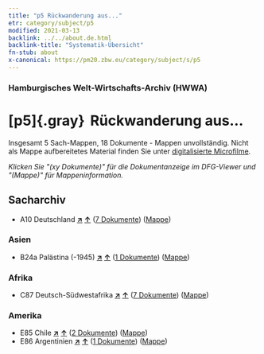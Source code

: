 ```yaml
---
title: "p5 Rückwanderung aus..."
etr: category/subject/p5
modified: 2021-03-13
backlink: ../../about.de.html
backlink-title: "Systematik-Übersicht"
fn-stub: about
x-canonical: https://pm20.zbw.eu/category/subject/s/p5
---
```


### Hamburgisches Welt-Wirtschafts-Archiv (HWWA)
# [p5]{.gray}&#8201; Rückwanderung aus...&#160; 




Insgesamt 5 Sach-Mappen, 18 Dokumente - Mappen unvollständig.
Nicht als Mappe aufbereitetes Material finden Sie unter [digitalisierte Microfilme](/film/h1_sh.de.html).

_Klicken Sie "(xy Dokumente)" für die Dokumentanzeige im DFG-Viewer und "(Mappe)" für Mappeninformation._

## Sacharchiv



- A10 Deutschland [**&nearr;**](../../../geo/i/126128/about.de.html "Deutschland (alle Mappen)") [**&uarr;**](../../../geo/about.de.html#A10 "Ländersystematik") (<a href="https://pm20.zbw.eu/dfgview/sh/126128,145929" title="über: Deutschland : Rückwanderung aus..." target="_blank">7 Dokumente</a>) ([Mappe](../../../../folder/sh/1261xx/126128/1459xx/145929/about.de.html))

### Asien

- B24a Palästina (-1945) [**&nearr;**](../../../geo/i/141115/about.de.html "Palästina (-1945) (alle Mappen)") [**&uarr;**](../../../geo/about.de.html#B24a "Ländersystematik") (<a href="https://pm20.zbw.eu/dfgview/sh/141115,145929" title="über: Palästina (-1945) : Rückwanderung aus..." target="_blank">1 Dokumente</a>) ([Mappe](../../../../folder/sh/1411xx/141115/1459xx/145929/about.de.html))

### Afrika

- C87 Deutsch-Südwestafrika [**&nearr;**](../../../geo/i/141450/about.de.html "Deutsch-Südwestafrika (alle Mappen)") [**&uarr;**](../../../geo/about.de.html#C87 "Ländersystematik") (<a href="https://pm20.zbw.eu/dfgview/sh/141450,145929" title="über: Deutsch-Südwestafrika : Rückwanderung aus..." target="_blank">7 Dokumente</a>) ([Mappe](../../../../folder/sh/1414xx/141450/1459xx/145929/about.de.html))

### Amerika

- E85 Chile [**&nearr;**](../../../geo/i/141691/about.de.html "Chile (alle Mappen)") [**&uarr;**](../../../geo/about.de.html#E85 "Ländersystematik") (<a href="https://pm20.zbw.eu/dfgview/sh/141691,145929" title="über: Chile : Rückwanderung aus..." target="_blank">2 Dokumente</a>) ([Mappe](../../../../folder/sh/1416xx/141691/1459xx/145929/about.de.html))
- E86 Argentinien [**&nearr;**](../../../geo/i/141692/about.de.html "Argentinien (alle Mappen)") [**&uarr;**](../../../geo/about.de.html#E86 "Ländersystematik") (<a href="https://pm20.zbw.eu/dfgview/sh/141692,145929" title="über: Argentinien : Rückwanderung aus..." target="_blank">1 Dokumente</a>) ([Mappe](../../../../folder/sh/1416xx/141692/1459xx/145929/about.de.html))


